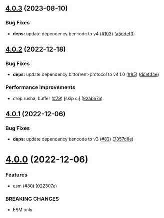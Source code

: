 ## [4.0.3](https://github.com/webtorrent/ut_metadata/compare/v4.0.2...v4.0.3) (2023-08-10)


### Bug Fixes

* **deps:** update dependency bencode to v4 ([#103](https://github.com/webtorrent/ut_metadata/issues/103)) ([a5ddef3](https://github.com/webtorrent/ut_metadata/commit/a5ddef33b3147bbb2d27ab9c9d51aba93828bfc3))

## [4.0.2](https://github.com/webtorrent/ut_metadata/compare/v4.0.1...v4.0.2) (2022-12-18)


### Bug Fixes

* **deps:** update dependency bittorrent-protocol to v4.1.0 ([#85](https://github.com/webtorrent/ut_metadata/issues/85)) ([dcefd4e](https://github.com/webtorrent/ut_metadata/commit/dcefd4eb691324499743d418bf284e5b4c611d37))


### Performance Improvements

* drop rusha, buffer ([#79](https://github.com/webtorrent/ut_metadata/issues/79)) [skip ci] ([92ab67a](https://github.com/webtorrent/ut_metadata/commit/92ab67a715065716710aad59e3a9525589d1a426))

## [4.0.1](https://github.com/webtorrent/ut_metadata/compare/v4.0.0...v4.0.1) (2022-12-06)


### Bug Fixes

* **deps:** update dependency bencode to v3 ([#82](https://github.com/webtorrent/ut_metadata/issues/82)) ([7857d8e](https://github.com/webtorrent/ut_metadata/commit/7857d8ed9411f4de00291169fd6e291a380ece7a))

# [4.0.0](https://github.com/webtorrent/ut_metadata/compare/v3.5.2...v4.0.0) (2022-12-06)


### Features

* esm ([#80](https://github.com/webtorrent/ut_metadata/issues/80)) ([022307e](https://github.com/webtorrent/ut_metadata/commit/022307e09d6a9bc3d2f6b375a414dc0058443295))


### BREAKING CHANGES

* ESM only
